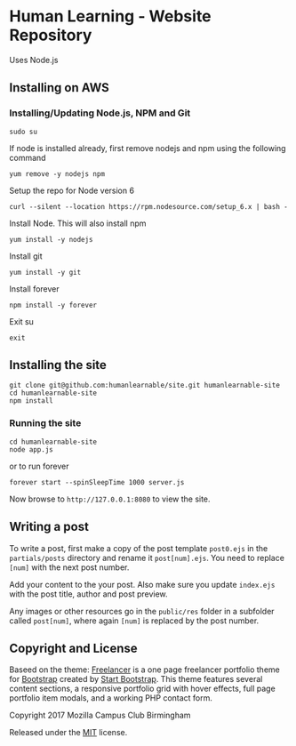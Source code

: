 # Human Learning - Website Repository

Uses Node.js

## Installing on AWS

### Installing/Updating Node.js, NPM and Git

`sudo su`

If node is installed already, first remove nodejs and npm using the following command

`yum remove -y nodejs npm`

Setup the repo for Node version 6

`curl --silent --location https://rpm.nodesource.com/setup_6.x | bash -`

Install Node. This will also install npm

`yum install -y nodejs`

Install git

`yum install -y git`

Install forever

`npm install -y forever`

Exit su

`exit`

## Installing the site

```
git clone git@github.com:humanlearnable/site.git humanlearnable-site
cd humanlearnable-site
npm install
```
### Running the site

```
cd humanlearnable-site
node app.js
```

or to run forever

`forever start --spinSleepTime 1000 server.js`

Now browse to `http://127.0.0.1:8080` to view the site.

## Writing a post

To write a post, first make a copy of the post template `post0.ejs` in the `partials/posts` directory and rename it `post[num].ejs`. You need to replace `[num]` with the next post number.

Add your content to the your post. Also make sure you update `index.ejs` with the post title, author and post preview.

Any images or other resources go in the `public/res` folder in a subfolder called `post[num]`, where again `[num]` is replaced by the post number.


## Copyright and License

Baseed on the theme:
[Freelancer](http://startbootstrap.com/template-overviews/freelancer/) is a one page freelancer portfolio theme for [Bootstrap](http://getbootstrap.com/) created by [Start Bootstrap](http://startbootstrap.com/). This theme features several content sections, a responsive portfolio grid with hover effects, full page portfolio item modals, and a working PHP contact form.

Copyright 2017 Mozilla Campus Club Birmingham

Released under the [MIT](https://github.com/BlackrockDigital/startbootstrap-freelancer/blob/gh-pages/LICENSE) license.
